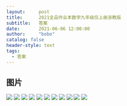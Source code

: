 ```yaml
---
layout:     post
title:      2021全品作业本数学九年级仅上册浙教版
subtitle:   答案
date:       2021-06-06 12:00:00
author:     "bobo"
catalog: false
header-style: text
tags:
  - 答案
---
```

## 图片
![](https://pic.imgdb.cn/item/60bc4cc98355f7f718e4d53c.jpg)
![](https://pic.imgdb.cn/item/60bc4cc98355f7f718e4d5fa.jpg)
![](https://pic.imgdb.cn/item/60bc4cc98355f7f718e4d67d.jpg)
![](https://pic.imgdb.cn/item/60bc4cc98355f7f718e4d70d.jpg)
![](https://pic.imgdb.cn/item/60bc4cc98355f7f718e4d79d.jpg)
![](https://pic.imgdb.cn/item/60bc4cc98355f7f718e4d79d.jpg)
![](https://pic.imgdb.cn/item/60bc4cf68355f7f718e6fdee.jpg)
![](https://pic.imgdb.cn/item/60bc4cf68355f7f718e6fe78.jpg)
![](https://pic.imgdb.cn/item/60bc4cf68355f7f718e6ff26.jpg)
![](https://pic.imgdb.cn/item/60bc4cf68355f7f718e6ff87.jpg)
![](https://pic.imgdb.cn/item/60bc4d178355f7f718e8d959.jpg)
